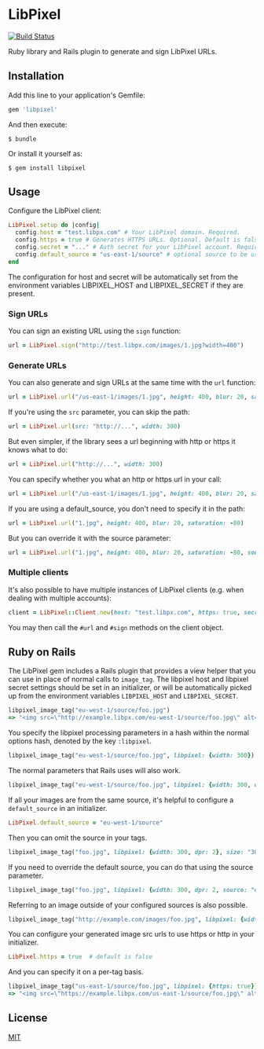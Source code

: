 # LibPixel

[![Build Status](https://travis-ci.org/libpixel/libpixel-ruby.svg?branch=master)](https://travis-ci.org/libpixel/libpixel-ruby)

Ruby library and Rails plugin to generate and sign LibPixel URLs.

## Installation

Add this line to your application's Gemfile:

```ruby
gem 'libpixel'
```

And then execute:

    $ bundle

Or install it yourself as:

    $ gem install libpixel

## Usage

Configure the LibPixel client:

```ruby
LibPixel.setup do |config|
  config.host = "test.libpx.com" # Your LibPixel domain. Required.
  config.https = true # Generates HTTPS URLs. Optional. Default is false.
  config.secret = "..." # Auth secret for your LibPixel account. Required for signing requests.
  config.default_source = "us-east-1/source" # optional source to be used, can be overriden
end
```

The configuration for host and secret will be automatically set from the environment variables LIBPIXEL_HOST and LIBPIXEL_SECRET if they are present.

### Sign URLs

You can sign an existing URL using the `sign` function:

```ruby
url = LibPixel.sign("http://test.libpx.com/images/1.jpg?width=400")
```

### Generate URLs

You can also generate and sign URLs at the same time with the `url` function:

```ruby
url = LibPixel.url("/us-east-1/images/1.jpg", height: 400, blur: 20, saturation: -80)
```

If you're using the `src` parameter, you can skip the path:

```ruby
url = LibPixel.url(src: "http://...", width: 300)
```

But even simpler, if the library sees a url beginning with http or https it knows what to do:

```ruby
url = LibPixel.url("http://...", width: 300)
```

You can specify whether you what an http or https url in your call:

```ruby
url = LibPixel.url("/us-east-1/images/1.jpg", height: 400, blur: 20, saturation: -80, https: true)
```

If you are using a default_source, you don't need to specify it in the path:

```ruby
url = LibPixel.url("1.jpg", height: 400, blur: 20, saturation: -80)
```

But you can override it with the source parameter:

```ruby
url = LibPixel.url("1.jpg", height: 400, blur: 20, saturation: -80, source: "us-west-1/source2")
```


### Multiple clients

It's also possible to have multiple instances of LibPixel clients (e.g. when dealing with multiple accounts):

```ruby
client = LibPixel::Client.new(host: "test.libpx.com", https: true, secret: "...")
```

You may then call the `#url` and `#sign` methods on the client object.

## Ruby on Rails

The LibPixel gem includes a Rails plugin that provides a view helper that you can use in place of normal calls to `image_tag`. The libpixel host and libpixel secret settings should be set in an initializer, or will be automatically picked up from the environment variables `LIBPIXEL_HOST` and `LIBPIXEL_SECRET`.

```ruby
libpixel_image_tag("eu-west-1/source/foo.jpg")
=> "<img src=\"http://example.libpx.com/eu-west-1/source/foo.jpg\" alt=\"Foo\" />"
```

You specify the libpixel processing parameters in a hash within the normal options hash, denoted by the key `:libpixel`.

```ruby
libpixel_image_tag("eu-west-1/source/foo.jpg", libpixel: {width: 300})
```

The normal parameters that Rails uses will also work.

```ruby
libpixel_image_tag("eu-west-1/source/foo.jpg", libpixel: {width: 300, dpr: 2}, size: "300x250")
```

If all your images are from the same source, it's helpful to configure a `default_source` in an initializer.

```ruby
LibPixel.default_source = "eu-west-1/source"
```

Then you can omit the source in your tags.

```ruby
libpixel_image_tag("foo.jpg", libpixel: {width: 300, dpr: 2}, size: "300x250")
```

If you need to override the default source, you can do that using the source parameter.

```ruby
libpixel_image_tag("foo.jpg", libpixel: {width: 300, dpr: 2, source: "eu-west-1/source2"}, size: "300x250")
```

Referring to an image outside of your configured sources is also possible.

```ruby
libpixel_image_tag("http://example.com/images/foo.jpg", libpixel: {width: 300, dpr: 2}, size: "300x250")
```

You can configure your generated image src urls to use https or http in your initializer.

```ruby
LibPixel.https = true  # default is false
```

And you can specify it on a per-tag basis.

```ruby
libpixel_image_tag("us-east-1/source/foo.jpg", libpixel: {https: true})
=> "<img src=\"https://example.libpx.com/us-east-1/source/foo.jpg\" alt=\"Foo\" />"
```



## License

[MIT](LICENSE)

